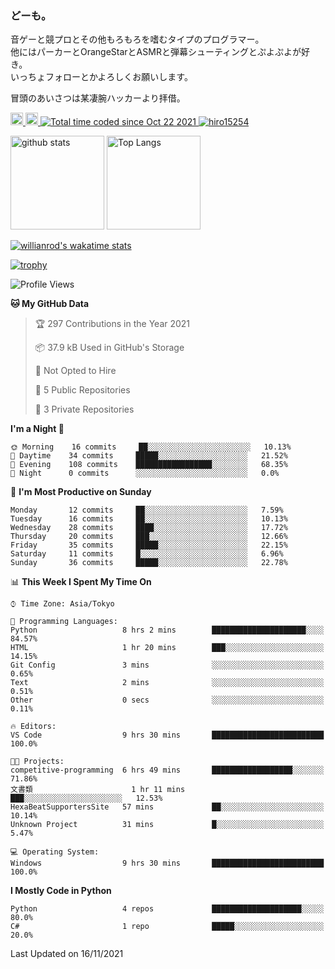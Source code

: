 ### どーも。

音ゲーと競プロとその他もろもろを嗜むタイプのプログラマー。<br>
他にはパーカーとOrangeStarとASMRと弾幕シューティングとぷよぷよが好き。<br>
いっちょフォローとかよろしくお願いします。<br>

冒頭のあいさつは某凄腕ハッカーより拝借。

<p align="left"> 
  <a href="http://twitter.com/hiro15254">
    <img height="20" src="https://img.shields.io/twitter/follow/hiro15254?label=Twitter&logo=twitter&style=flat" />
  </a>
  <a href="https://github.com/hiro15254">
    <img height="20" src="https://img.shields.io/github/followers/hiro15254?label=follow&logo=github&style=flat" />
  </a>
  <a href="https://wakatime.com/@4c6eda6c-d45f-4db4-82b1-bb86de5eb197">
    <img src="https://wakatime.com/badge/user/4c6eda6c-d45f-4db4-82b1-bb86de5eb197.svg" alt="Total time coded since Oct 22 2021" />
  </a>
  <a href="https://github.com/hiro15254">
    <img src="https://komarev.com/ghpvc/?username=hiro15254" alt="hiro15254" />
  </a>
</p>

<p align="left">
  <img alt="github stats" height="150px" src="https://github-readme-stats.vercel.app/api?username=hiro15254&theme=onedark&show_icons=ture&count_private=true" />
  <img alt="Top Langs" height="150px" src="https://github-readme-stats.vercel.app/api/top-langs/?username=hiro15254&layout=compact&show_icons=true&theme=onedark&count_private=true" />
</p>

[![willianrod's wakatime stats](https://github-readme-stats.vercel.app/api/wakatime?username=hiro15254&theme=onedark)](https://github.com/anuraghazra/github-readme-stats)

[![trophy](https://github-profile-trophy.vercel.app/?username=hiro15254&theme=onedark&column=10)](https://github.com/ryo-ma/github-profile-trophy)

<!--START_SECTION:waka-->
![Profile Views](http://img.shields.io/badge/Profile%20Views-0-blue)

**🐱 My GitHub Data** 

> 🏆 297 Contributions in the Year 2021
 > 
> 📦 37.9 kB Used in GitHub's Storage 
 > 
> 🚫 Not Opted to Hire
 > 
> 📜 5 Public Repositories 
 > 
> 🔑 3 Private Repositories  
 > 
**I'm a Night 🦉** 

```text
🌞 Morning    16 commits     ██░░░░░░░░░░░░░░░░░░░░░░░   10.13% 
🌆 Daytime    34 commits     █████░░░░░░░░░░░░░░░░░░░░   21.52% 
🌃 Evening    108 commits    █████████████████░░░░░░░░   68.35% 
🌙 Night      0 commits      ░░░░░░░░░░░░░░░░░░░░░░░░░   0.0%

```
📅 **I'm Most Productive on Sunday** 

```text
Monday       12 commits     ██░░░░░░░░░░░░░░░░░░░░░░░   7.59% 
Tuesday      16 commits     ██░░░░░░░░░░░░░░░░░░░░░░░   10.13% 
Wednesday    28 commits     ████░░░░░░░░░░░░░░░░░░░░░   17.72% 
Thursday     20 commits     ███░░░░░░░░░░░░░░░░░░░░░░   12.66% 
Friday       35 commits     █████░░░░░░░░░░░░░░░░░░░░   22.15% 
Saturday     11 commits     █░░░░░░░░░░░░░░░░░░░░░░░░   6.96% 
Sunday       36 commits     █████░░░░░░░░░░░░░░░░░░░░   22.78%

```


📊 **This Week I Spent My Time On** 

```text
⌚︎ Time Zone: Asia/Tokyo

💬 Programming Languages: 
Python                   8 hrs 2 mins        █████████████████████░░░░   84.57% 
HTML                     1 hr 20 mins        ███░░░░░░░░░░░░░░░░░░░░░░   14.15% 
Git Config               3 mins              ░░░░░░░░░░░░░░░░░░░░░░░░░   0.65% 
Text                     2 mins              ░░░░░░░░░░░░░░░░░░░░░░░░░   0.51% 
Other                    0 secs              ░░░░░░░░░░░░░░░░░░░░░░░░░   0.11%

🔥 Editors: 
VS Code                  9 hrs 30 mins       █████████████████████████   100.0%

🐱‍💻 Projects: 
competitive-programming  6 hrs 49 mins       ██████████████████░░░░░░░   71.86% 
文書類                      1 hr 11 mins        ███░░░░░░░░░░░░░░░░░░░░░░   12.53% 
HexaBeatSupportersSite   57 mins             ██░░░░░░░░░░░░░░░░░░░░░░░   10.14% 
Unknown Project          31 mins             █░░░░░░░░░░░░░░░░░░░░░░░░   5.47%

💻 Operating System: 
Windows                  9 hrs 30 mins       █████████████████████████   100.0%

```

**I Mostly Code in Python** 

```text
Python                   4 repos             ████████████████████░░░░░   80.0% 
C#                       1 repo              █████░░░░░░░░░░░░░░░░░░░░   20.0%

```



 Last Updated on 16/11/2021
<!--END_SECTION:waka-->
